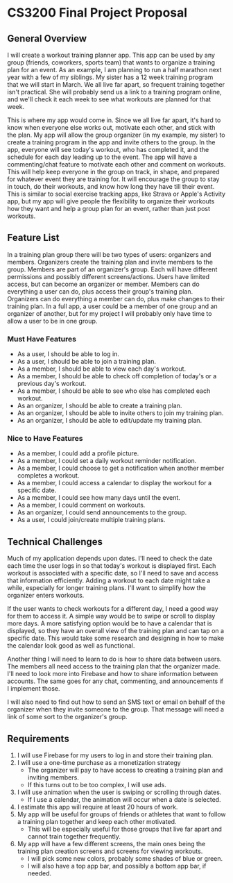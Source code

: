 # CS3200 Final Project Proposal

## General Overview

I will create a workout training planner app.
This app can be used by any group (friends, coworkers, sports team) that wants to organize a training plan for an event.
As an example, I am planning to run a half marathon next year with a few of my siblings.
My sister has a 12 week training program that we will start in March.
We all live far apart, so frequent training together isn't practical.
She will probably send us a link to a training program online, and we'll check it each week to see what workouts are planned for that week.

This is where my app would come in.
Since we all live far apart, it's hard to know when everyone else works out, motivate each other, and stick with the plan.
My app will allow the group organizer (in my example, my sister) to create a training program in the app and invite others to the group.
In the app, everyone will see today's workout, who has completed it, and the schedule for each day leading up to the event.
The app will have a commenting/chat feature to motivate each other and comment on workouts.
This will help keep everyone in the group on track, in shape, and prepared for whatever event they are training for.
It will encourage the group to stay in touch, do their workouts, and know how long they have till their event.
This is similar to social exercise tracking apps, like Strava or Apple's Activity app, but my app will give people the flexibility to organize their workouts how they want and help a group plan for an event, rather than just post workouts.

## Feature List

In a training plan group there will be two types of users: organizers and members.
Organizers create the training plan and invite members to the group.
Members are part of an organizer's group.
Each will have different permissions and possibly different screens/actions.
Users have limited access, but can become an organizer or member.
Members can do everything a user can do, plus access their group's training plan.
Organizers can do everything a member can do, plus make changes to their training plan.
In a full app, a user could be a member of one group and an organizer of another, but for my project I will probably only have time to allow a user to be in one group.

### Must Have Features

* As a user, I should be able to log in.
* As a user, I should be able to join a training plan.
* As a member, I should be able to view each day's workout.
* As a member, I should be able to check off completion of today's or a previous day's workout.
* As a member, I should be able to see who else has completed each workout.
* As an organizer, I should be able to create a training plan.
* As an organizer, I should be able to invite others to join my training plan.
* As an organizer, I should be able to edit/update my training plan.

### Nice to Have Features

* As a member, I could add a profile picture.
* As a member, I could set a daily workout reminder notification.
* As a member, I could choose to get a notification when another member completes a workout.
* As a member, I could access a calendar to display the workout for a specific date.
* As a member, I could see how many days until the event.
* As a member, I could comment on workouts.
* As an organizer, I could send announcements to the group.
* As a user, I could join/create multiple training plans.

## Technical Challenges

Much of my application depends upon dates.
I'll need to check the date each time the user logs in so that today's workout is displayed first.
Each workout is associated with a specific date, so I'll need to save and access that information efficiently.
Adding a workout to each date might take a while, especially for longer training plans.
I'll want to simplify how the organizer enters workouts.

If the user wants to check workouts for a different day, I need a good way for them to access it.
A simple way would be to swipe or scroll to display more days.
A more satisfying option would be to have a calendar that is displayed, so they have an overall view of the training plan and can tap on a specific date.
This would take some research and designing in how to make the calendar look good as well as functional.

Another thing I will need to learn to do is how to share data between users.
The members all need access to the training plan that the organizer made.
I'll need to look more into Firebase and how to share information between accounts.
The same goes for any chat, commenting, and announcements if I implement those.

I will also need to find out how to send an SMS text or email on behalf of the organizer when they invite someone to the group.
That message will need a link of some sort to the organizer's group.

## Requirements

1. I will use Firebase for my users to log in and store their training plan.
2. I will use a one-time purchase as a monetization strategy
   * The organizer will pay to have access to creating a training plan and inviting members.
   * If this turns out to be too complex, I will use ads.
3. I will use animation when the user is swiping or scrolling through dates.
   * If I use a calendar, the animation will occur when a date is selected.
4. I estimate this app will require at least 20 hours of work.
5. My app will be useful for groups of friends or athletes that want to follow a training plan together and keep each other motivated.
   * This will be especially useful for those groups that live far apart and cannot train together frequently.
6. My app will have a few different screens, the main ones being the training plan creation screens and screens for viewing workouts.
   * I will pick some new colors, probably some shades of blue or green.
   * I will also have a top app bar, and possibly a bottom app bar, if needed.